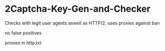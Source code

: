 # 2Captcha-Key-Gen-and-Checker
Checks with legit user agents aswell as HTTP/2, uses proxies against ban

no false positives

proxies in http.txt
